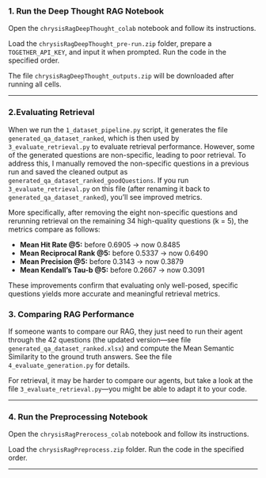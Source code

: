 ### 1. Run the Deep Thought RAG Notebook

Open the `chrysisRagDeepThought_colab` notebook and follow its instructions.

Load the `chrysisRagDeepThought_pre-run.zip` folder, prepare a `TOGETHER_API_KEY`, and input it when prompted. Run the code in the specified order.

The file `chrysisRagDeepThought_outputs.zip` will be downloaded after running all cells.

---


### 2.**Evaluating Retrieval**

When we run the `1_dataset_pipeline.py` script, it generates the file `generated_qa_dataset_ranked`, which is then used by `3_evaluate_retrieval.py` to evaluate retrieval performance. However, some of the generated questions are non-specific, leading to poor retrieval. To address this, I manually removed the non-specific questions in a previous run and saved the cleaned output as `generated_qa_dataset_ranked_goodQuestions`. If you run `3_evaluate_retrieval.py` on this file (after renaming it back to `generated_qa_dataset_ranked`), you’ll see improved metrics.

More specifically, after removing the eight non-specific questions and rerunning retrieval on the remaining 34 high-quality questions (k = 5), the metrics compare as follows:

* **Mean Hit Rate @5:** before 0.6905 → now 0.8485
* **Mean Reciprocal Rank @5:** before 0.5337 → now 0.6490
* **Mean Precision @5:** before 0.3143 → now 0.3879
* **Mean Kendall’s Tau-b @5:** before 0.2667 → now 0.3091

These improvements confirm that evaluating only well-posed, specific questions yields more accurate and meaningful retrieval metrics.


### 3. Comparing RAG Performance

If someone wants to compare our RAG, they just need to run their agent through the 42 questions
(the updated version—see file `generated_qa_dataset_ranked.xlsx`)
and compute the Mean Semantic Similarity to the ground truth answers. See the file `4_evaluate_generation.py` for details.

For retrieval, it may be harder to compare our agents, but take a look at the file `3_evaluate_retrieval.py`—you might be able to adapt it to your code.

---

### 4. Run the Preprocessing Notebook

Open the `chrysisRagPrerocess_colab` notebook and follow its instructions.

Load the `chrysisRagPreprocess.zip` folder. Run the code in the specified order.

---
